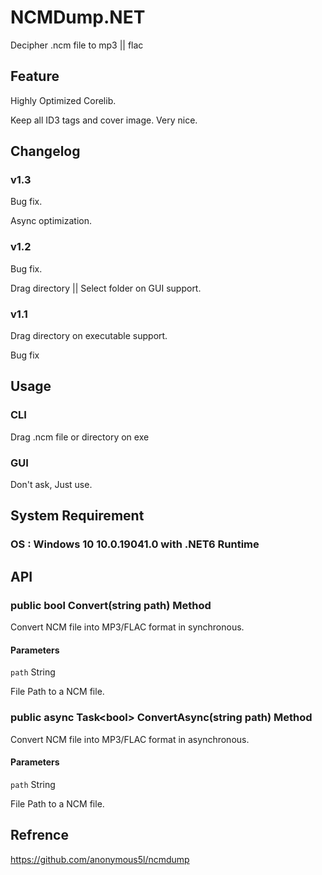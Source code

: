 # NCMDump.NET

Decipher .ncm file to mp3 || flac

## Feature

Highly Optimized Corelib.

Keep all ID3 tags and cover image. Very nice.

## Changelog

### v1.3

Bug fix.

Async optimization.

### v1.2

Bug fix.

Drag directory || Select folder on GUI support.

### v1.1

Drag directory on executable support.

Bug fix

## Usage

### CLI

Drag .ncm file or directory on exe

### GUI

Don't ask, Just use.

## System Requirement

### OS : Windows 10 10.0.19041.0 with .NET6 Runtime

## API

### public bool Convert(string path) Method

Convert NCM file into MP3/FLAC format in synchronous.

#### Parameters

```path``` String

File Path to a NCM file.

### public async Task\<bool\> ConvertAsync(string path) Method

Convert NCM file into MP3/FLAC format in asynchronous.

#### Parameters

```path``` String

File Path to a NCM file.

## Refrence

<https://github.com/anonymous5l/ncmdump>
